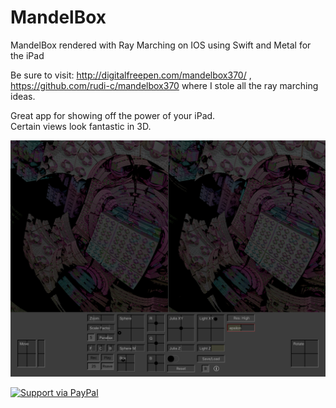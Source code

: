 # MandelBox
MandelBox rendered with Ray Marching on IOS using Swift and Metal for the iPad

Be sure to visit:  http://digitalfreepen.com/mandelbox370/ ,  https://github.com/rudi-c/mandelbox370
where I stole all the ray marching ideas.

Great app for showing off the power of your iPad. \
Certain views look fantastic in 3D.

![Screenshot](screenShot.png)

<a href="https://www.paypal.me/Kosalos/">
  <img alt="Support via PayPal" src="https://cdn.rawgit.com/twolfson/paypal-github-button/1.0.0/dist/button.svg"/>
</a>



